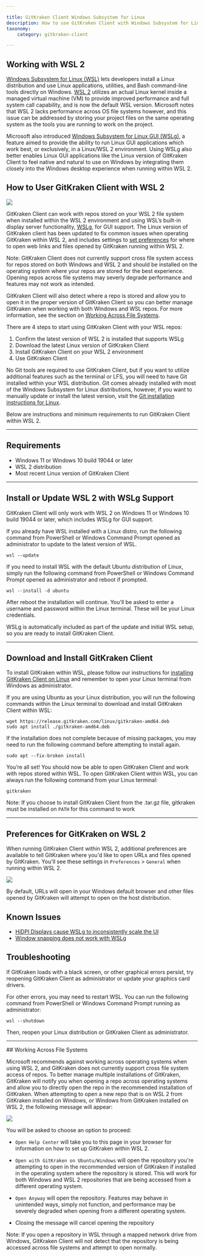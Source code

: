 ```yaml
---

title: GitKraken Client Windows Subsystem for Linux
description: How to use GitKraken Client with Windows Subsystem for Linux (WSL)
taxonomy:
    category: gitkraken-client

---
```


## Working with WSL 2

<a href="https://learn.microsoft.com/en-us/windows/wsl/about" target="_blank">Windows Subsystem for Linux (WSL)</a> lets developers install a Linux distribution and use Linux applications, utilities, and Bash command-line tools directly on Windows. <a href="https://learn.microsoft.com/en-us/windows/wsl/compare-versions" target="_blank">WSL 2</a> utilizes an actual Linux kernel inside a managed virtual machine (VM) to provide improved performance and full system call capability, and is now the default WSL version. Microsoft notes that WSL 2 lacks performance across OS file systems however, and this issue can be addressed by storing your project files on the same operating system as the tools you are running to work on the project.

Microsoft also introduced <a href="https://learn.microsoft.com/en-us/windows/wsl/tutorials/gui-apps"
target="_blank">Windows Subsystem for Linux GUI (WSLg)</a>, a feature aimed to provide the ability to run Linux GUI applications which work best, or exclusively, in a Linux/WSL 2 environment. Using WSLg also better enables Linux GUI applications like the Linux version of GitKraken Client to feel native and natural to use on Windows by integrating them closely into the Windows desktop experience when running within WSL 2.

## How to User GitKraken Client with WSL 2
<img src="/wp-content/uploads/wsl-full-screen.png" srcset="/wp-content/uploads/wsl-full-screen@2x.png" class="img-bordered img-responsive center">

GitKraken Client can work with repos stored on your WSL 2 file system when installed within the WSL 2 environment and using WSL’s built-in display server functionality, <a href="https://learn.microsoft.com/en-us/windows/wsl/tutorials/gui-apps" target="_blank">WSLg</a>, for GUI support. The Linux version of GitKraken client has been updated to fix common issues when operating GitKraken within WSL 2, and includes settings to [set preferences](#preferences_for_wsl) for where to open web links and files opened by GitKraken running within WSL 2.

<div class='callout callout--warning'>
    <p>Note: GitKraken Client does not currently support cross file system access for repos stored on both Windows and WSL 2 and should be installed on the operating system where your repos are stored for the best experience. Opening repos across file systems may severly degrade performance and features may not work as intended.</p>
</div>

GitKraken Client will also detect where a repo is stored and allow you to open it in the proper version of GitKraken Client so you can better manage GitKraken when working with both Windows and WSL repos. For more information, see the section on [Working Across File Systems](#working_across_file_systems).

There are 4 steps to start using GitKraken Client with your WSL repos:
1. Confirm the latest version of WSL 2 is installed that supports WSLg
2. Download the latest Linux version of GitKraken Client
3. Install GitKraken Client on your WSL 2 environment
4. Use GitKraken Client

No Git tools are required to use GitKraken Client, but if you want to utilize additional features such as the terminal or LFS, you will need to have Git installed within your WSL distribution. Git comes already installed with most of the Windows Subsystem for Linux distributions, however, if you want to manually update or install the latest version, visit the <a href="https://git-scm.com/download/linux" target="_blank">Git installation instructions for Linux</a>.

Below are instructions and minimum requirements to run GitKraken Client within WSL 2.
***
## Requirements

- Windows 11 or Windows 10 build 19044 or later
- WSL 2 distribution
- Most recent Linux version of GitKraken Client 
***
## Install or Update WSL 2 with WSLg Support

GitKraken Client will only work with WSL 2 on Windows 11 or Windows 10 build 19044 or later, which includes WSLg for GUI support.

If you already have WSL installed with a Linux distro, run the following command from PowerShell or Windows Command Prompt opened as administrator to update to the latest version of WSL.
```
wsl --update 
```
If you need to install WSL with the default Ubuntu distribution of Linux, simply run the following command from PowerShell or Windows Command Prompt opened as administrator and reboot if prompted.
```
wsl --install -d ubuntu
```
After reboot the installation will continue. You'll be asked to enter a username and password within the Linux terminal. These will be your Linux credentials.

WSLg is automatically included as part of the update and initial WSL setup, so you are ready to install GitKraken Client.
***
## Download and Install GitKraken Client

To install GitKraken within WSL, please follow our instructions for <a href="https://help.gitkraken.com/gitkraken-client/how-to-install/#linux-deb-rpm-and-tar-gz-files" target="_blank">installing GitKraken Client on Linux</a> and remember to open your Linux terminal from Windows as administrator.

If you are using Ubuntu as your Linux distribution, you will run the following commands within the Linux terminal to download and install GitKraken Client within WSL:
```
wget https://release.gitkraken.com/linux/gitkraken-amd64.deb
sudo apt install ./gitkraken-amd64.deb
```
If the installation does not complete because of missing packages, you may need to run the following command before attempting to install again. 
```
sudo apt --fix-broken install
```
You’re all set! You should now be able to open GitKraken Client and work with repos stored within WSL.
To open GitKraken Client within WSL, you can always run the following command from your Linux terminal:
```
gitkraken
```
Note: If you choose to install GitKraken Client from the .tar.gz file, gitkraken must be installed on `PATH` for this command to work
***

<div id="preferences_for_wsl"></div>

## Preferences for GitKraken on WSL 2

When running GitKraken Client within WSL 2, additional preferences are available to tell GitKraken where you'd like to open URLs and files opened by GitKraken. You'll see these settings in `Preferences` > `General` when running within WSL 2.

<img src="/wp-content/uploads/wsl-host-settings.png" srcset="/wp-content/uploads/wsl-host-settings@2x.png" class="img-bordered img-responsive center">

By default, URLs will open in your Windows default browser and other files opened by GitKraken will attempt to open on the host distribution.

## Known Issues

- <a href="https://github.com/microsoft/wslg/issues/388" target="_blank">HiDPI Displays cause WSLg to inconsistently scale the UI</a>
- <a href="https://github.com/microsoft/wslg/issues/727" target="_blank">Window snapping does not work with WSLg</a>

## Troubleshooting

If GitKraken loads with a black screen, or other graphical errors persist, try reopening GitKraken Client as administrator or update your graphics card drivers.

For other errors, you may need to restart WSL. You can run the following command from PowerShell or Windows Command Prompt running as administrator:
```
wsl --shutdown
```
Then, reopen your Linux distribution or GitKraken Client as administrator.
***

<div id="working_across_file_systems"></div>
## Working Across File Systems

Microsoft recommends against working across operating systems when using WSL 2, and GitKraken does not currently support cross file system access of repos. To better manage multiple installations of GitKraken, GitKraken will notify you when opening a repo across operating systems and allow you to directly open the repo in the recommended installation of GitKraken. When attempting to open a new repo that is on WSL 2 from GitKraken installed on Windows, or Windows from GitKraken installed on WSL 2, the following message will appear:

<img src="/wp-content/uploads/wsl-toast.png" srcset="/wp-content/uploads/wsl-toast@2x.png" class="img-bordered img-responsive center">

You will be asked to choose an option to proceed:
- `Open Help Center` will take you to this page in your browser for information on how to set up GitKraken within WSL 2.

- `Open with GitKraken on Ubuntu/Windows` will open the repository you're attempting to open in the recommended version of GitKraken if installed in the operating system where the repository is stored. This will work for both Windows and WSL 2 repositories that are being accessed from a different operating system.

- `Open Anyway` will open the repository. Features may behave in unintended ways, simply not function, and performance may be severely degraded when opening from a different operating system.

- Closing the message will cancel opening the repository

<div class='callout callout--warning'>
    <p>Note: If you open a repository in WSL through a mapped network drive from Windows, GitKraken Client will not detect that the repository is being accessed across file systems and attempt to open normally. </p>
</div>